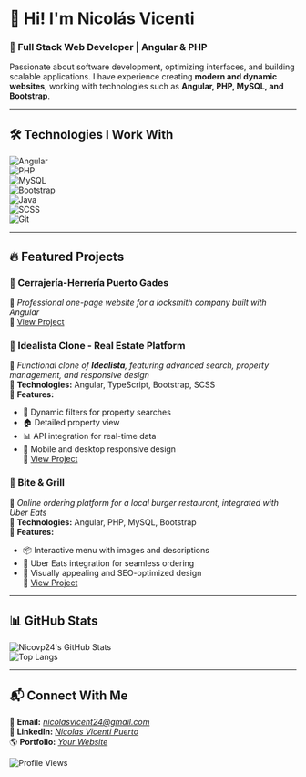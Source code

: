 # 👋 Hi! I'm **Nicolás Vicenti**  

### 🚀 Full Stack Web Developer | Angular & PHP  

Passionate about software development, optimizing interfaces, and building scalable applications. I have experience creating **modern and dynamic websites**, working with technologies such as **Angular, PHP, MySQL, and Bootstrap**.  

---

## 🛠️ Technologies I Work With  

![Angular](https://img.shields.io/badge/Angular-DD0031?style=for-the-badge&logo=angular&logoColor=white)  
![PHP](https://img.shields.io/badge/PHP-777BB4?style=for-the-badge&logo=php&logoColor=white)  
![MySQL](https://img.shields.io/badge/MySQL-4479A1?style=for-the-badge&logo=mysql&logoColor=white)  
![Bootstrap](https://img.shields.io/badge/Bootstrap-7952B3?style=for-the-badge&logo=bootstrap&logoColor=white)  
![Java](https://img.shields.io/badge/Java-ED8B00?style=for-the-badge&logo=java&logoColor=white)  
![SCSS](https://img.shields.io/badge/SCSS-CC6699?style=for-the-badge&logo=sass&logoColor=white)  
![Git](https://img.shields.io/badge/Git-F05032?style=for-the-badge&logo=git&logoColor=white)  

---

## 🔥 Featured Projects  

### **🔑 Cerrajería-Herrería Puerto Gades**  
📌 *Professional one-page website for a locksmith company built with Angular*  
🔗 [View Project](https://github.com/Nicovp24/CerrajeriaPuertoGades)  

### **🏡 Idealista Clone - Real Estate Platform**  
📌 *Functional clone of **Idealista**, featuring advanced search, property management, and responsive design*  
🔹 **Technologies:** Angular, TypeScript, Bootstrap, SCSS  
🔹 **Features:**  
  - 📍 Dynamic filters for property searches  
  - 🏠 Detailed property view  
  - 📊 API integration for real-time data  
  - 📱 Mobile and desktop responsive design  
🔗 [View Project](https://github.com/enriqueruiz22/clon-idealista)  

### **🍔 Bite & Grill**  
📌 *Online ordering platform for a local burger restaurant, integrated with Uber Eats*  
🔹 **Technologies:** Angular, PHP, MySQL, Bootstrap  
🔹 **Features:**  
  - 📦 Interactive menu with images and descriptions  
  - 📲 Uber Eats integration for seamless ordering  
  - 🎨 Visually appealing and SEO-optimized design  
🔗 [View Project](https://github.com/celianavarrogarrido/BiteAndGrillDefinitivo)  

---

## 📊 GitHub Stats  

![Nicovp24's GitHub Stats](https://github-readme-stats.vercel.app/api?username=Nicovp24&show_icons=true&theme=tokyonight)  
![Top Langs](https://github-readme-stats.vercel.app/api/top-langs/?username=Nicovp24&layout=compact&theme=tokyonight)  

---

## 📬 Connect With Me  

📧 **Email:** _[nicolasvicent24@gmail.com](mailto:nicolasvicent24@gmail.com)_  
🔗 **LinkedIn:** _[Nicolas Vicenti Puerto](https://www.linkedin.com/in/nicol%C3%A1s-vicenti-puerto/)_  
🌎 **Portfolio:** _[Your Website](#)_  

![Profile Views](https://komarev.com/ghpvc/?username=Nicovp24&color=blue&style=flat)  
